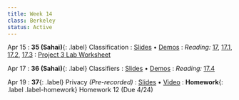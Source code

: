 ```yaml
---
title: Week 14
class: Berkeley
status: Active
---
```


Apr 15
: **35 (Sahai)**{: .label} Classification
   : [Slides](https://docs.google.com/presentation/d/1zD1EbSNE7ewghFJ2JWS3HTUX2d9_lECj6kOmDf7HSUo/edit?usp=sharing) &#8226; [Demos](https://data8.datahub.berkeley.edu/hub/user-redirect/git-pull?repo=https%3A%2F%2Fgithub.com%2Fdata-8%2Fmaterials-sp24&urlpath=tree%2Fmaterials-sp24%2Flec%2Flec35%2Flec35.ipynb)
: *Reading:* [17](https://inferentialthinking.com/chapters/17/Classification.html), [17.1](https://inferentialthinking.com/chapters/17/1/Nearest_Neighbors.html), [17.2](https://inferentialthinking.com/chapters/17/2/Training_and_Testing.html), [17.3](https://inferentialthinking.com/chapters/17/3/Rows_of_Tables.html)
   : [Project 3 Lab Worksheet](https://drive.google.com/file/d/1faHjntU4LnITiKKsmDB5yrs-9UiHPE_F/view?usp=sharing)

Apr 17
: **36 (Sahai)**{: .label} Classifiers
   : [Slides](https://docs.google.com/presentation/d/1DOUCYiwxoyF6Z6gaZj_1VL8CMN-QQHAlSkRgsUssvsM/edit?usp=sharing) &#8226; [Demos](https://data8.datahub.berkeley.edu/hub/user-redirect/git-pull?repo=https%3A%2F%2Fgithub.com%2Fdata-8%2Fmaterials-sp24&urlpath=tree%2Fmaterials-sp24%2Flec%2Flec36%2Flec36.ipynb)
: *Reading:* [17.4](https://inferentialthinking.com/chapters/17/4/Implementing_the_Classifier.html)


Apr 19
: **37**{: .label} Privacy _(Pre-recorded)_
   : [Slides](https://drive.google.com/file/d/1u82AhbGD3B1tjVFgOe_D3qSpD2ZJBFJf/view?usp=sharing) &#8226; [Video](https://youtu.be/tmk-bnQrtik?si=cS3ziupR1Xi8IEBb)
: **Homework**{: .label .label-homework} Homework 12 (Due 4/24)
